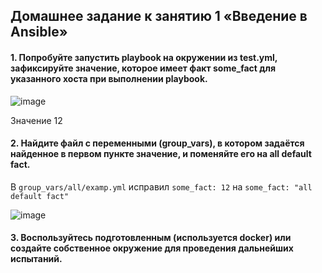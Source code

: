 ## Домашнее задание к занятию 1 «Введение в Ansible»
#### 1. Попробуйте запустить playbook на окружении из test.yml, зафиксируйте значение, которое имеет факт some_fact для указанного хоста при выполнении playbook.
![image](https://github.com/dikalov/devops-28/assets/126553776/4ab006ef-ea05-4bf3-b06f-6275a2bd7990)

Значение 12
#### 2. Найдите файл с переменными (group_vars), в котором задаётся найденное в первом пункте значение, и поменяйте его на all default fact.
В ```group_vars/all/examp.yml``` исправил ```some_fact: 12``` на ```some_fact: "all default fact"```

![image](https://github.com/dikalov/devops-28/assets/126553776/d73afcf5-a453-4de0-9081-47c635a89b74)

#### 3. Воспользуйтесь подготовленным (используется docker) или создайте собственное окружение для проведения дальнейших испытаний.
